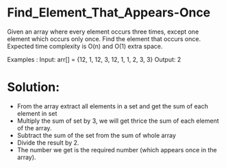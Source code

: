 # Find_Element_That_Appears-Once
Given an array where every element occurs three times, except one element which occurs only once. Find the element that occurs once. Expected time complexity is O(n) and O(1) extra space.

 Examples :
 Input: arr[] = {12, 1, 12, 3, 12, 1, 1, 2, 3, 3}
 Output: 2
 
 # Solution:
 
 - From the array extract all elements in a set and get the sum of each element in set
  - Multiply the sum of set by 3, we will get thrice the sum of each element of the array.
  - Subtract the sum of the set from the sum of whole array
  - Divide the result by 2.
  - The number we get is the required number (which appears once in the array).
